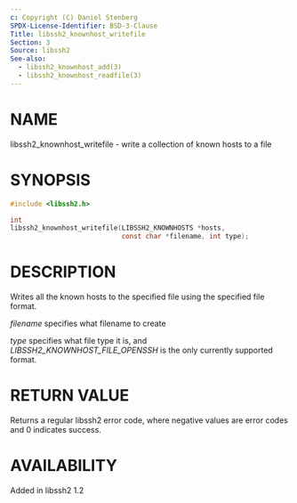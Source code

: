 ```yaml
---
c: Copyright (C) Daniel Stenberg
SPDX-License-Identifier: BSD-3-Clause
Title: libssh2_knownhost_writefile
Section: 3
Source: libssh2
See-also:
  - libssh2_knownhost_add(3)
  - libssh2_knownhost_readfile(3)
---
```


# NAME

libssh2_knownhost_writefile - write a collection of known hosts to a file

# SYNOPSIS

~~~c
#include <libssh2.h>

int
libssh2_knownhost_writefile(LIBSSH2_KNOWNHOSTS *hosts,
                            const char *filename, int type);
~~~

# DESCRIPTION

Writes all the known hosts to the specified file using the specified file
format.

*filename* specifies what filename to create

*type* specifies what file type it is, and
*LIBSSH2_KNOWNHOST_FILE_OPENSSH* is the only currently supported
format.

# RETURN VALUE

Returns a regular libssh2 error code, where negative values are error codes
and 0 indicates success.

# AVAILABILITY

Added in libssh2 1.2
